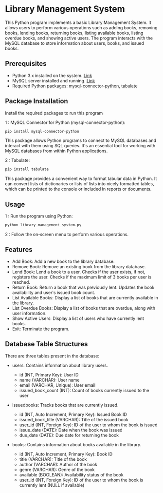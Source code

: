 
# Library Management System

This Python program implements a basic Library Management System. It allows users to perform various operations such as adding books, removing books, lending books, returning books, listing available books, listing overdue books, and showing active users. The program interacts with the MySQL database to store information about users, books, and issued books.

## Prerequisites

- Python 3.x installed on the system. [Link](https://www.python.org/downloads/)
- MySQL server installed and running. [Link](https://dev.mysql.com/downloads/)
- Required Python packages: mysql-connector-python, tabulate

## Package Installation

Install the required packages to run this program

1 : MySQL Connector for Python (mysql-connector-python):

```python
pip install mysql-connector-python
```

This package allows Python programs to connect to MySQL databases and interact with them using SQL queries. It's an essential tool for working with MySQL databases from within Python applications.

2 : Tabulate:

```python
pip install tabulate
```

This package provides a convenient way to format tabular data in Python. It can convert lists of dictionaries or lists of lists into nicely formatted tables, which can be printed to the console or included in reports or documents.

## Usage

1 : Run the program using Python:

```python
python library_management_system.py
```

2 : Follow the on-screen menu to perform various operations.

## Features

- Add Book: Add a new book to the library database.
- Remove Book: Remove an existing book from the library database.
- Lend Book: Lend a book to a user. Checks if the user exists, if not, registers the user. Checks if the maximum limit of 3 books per user is reached.
- Return Book: Return a book that was previously lent. Updates the book availability and user's issued book count.
- List Available Books: Display a list of books that are currently available in the library.
- List Overdue Books: Display a list of books that are overdue, along with user information.
- Show Active Users: Display a list of users who have currently lent books.
- Exit: Terminate the program.

## Database Table Structures

There are three tables present in the database:

- users: Contains information about library users.
  - id (INT, Primary Key): User ID
  - name (VARCHAR): User name
  - email (VARCHAR, Unique): User email
  - issued_book_count (INT): Count of books currently issued to the user

- issuedbooks: Tracks books that are currently issued.
  - id (INT, Auto Increment, Primary Key): Issued Book ID
  - issued_book_title (VARCHAR): Title of the issued book
  - user_id (INT, Foreign Key): ID of the user to whom the book is issued
  - issue_date (DATE): Date when the book was issued
  - due_date (DATE): Due date for returning the book

- books: Contains information about books available in the library.
  - id (INT, Auto Increment, Primary Key): Book ID
  - title (VARCHAR): Title of the book
  - author (VARCHAR): Author of the book
  - genre (VARCHAR): Genre of the book
  - available (BOOLEAN): Availability status of the book
  - user_id (INT, Foreign Key): ID of the user to whom the book is currently lent (NULL if available)
